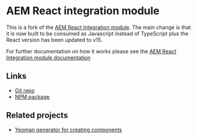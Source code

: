 # AEM React integration module

This is a fork of the [AEM React Integration module](https://github.com/sinnerschrader/aem-react-js).
The main change is that it is now built to be consumed as Javascript instead of TypeScript plus the
React version has been updated to v15.

For further documentation on how it works please see the [AEM React Integration module documentation](https://github.com/sinnerschrader/aem-react-js)

## Links
* [Git repo](https://github.com/panosvoudouris/aem-with-react)
* [NPM package](https://www.npmjs.com/package/aem-with-react)

## Related projects
* [Yeoman generator for creating components](https://www.npmjs.com/package/generator-aem-with-react)
